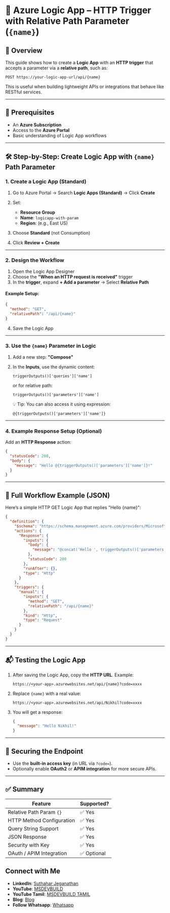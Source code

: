
# 🚀 Azure Logic App – HTTP Trigger with Relative Path Parameter (`{name}`)

## 📌 Overview

This guide shows how to create a **Logic App** with an **HTTP trigger** that accepts a parameter via a **relative path**, such as:

```
POST https://your-logic-app-url/api/{name}
```

This is useful when building lightweight APIs or integrations that behave like RESTful services.

---

## 🧱 Prerequisites

* An **Azure Subscription**
* Access to the **Azure Portal**
* Basic understanding of Logic App workflows

---

## 🛠️ Step-by-Step: Create Logic App with `{name}` Path Parameter

### 1. Create a Logic App (Standard)

1. Go to Azure Portal → Search **Logic Apps (Standard)** → Click **Create**
2. Set:

   * **Resource Group**
   * **Name**: `logicapp-with-param`
   * **Region**: (e.g., East US)
3. Choose **Standard** (not Consumption)
4. Click **Review + Create**

---

### 2. Design the Workflow

1. Open the Logic App Designer
2. Choose the **"When an HTTP request is received"** trigger
3. In the **trigger**, expand **+ Add a parameter** → Select **Relative Path**

#### Example Setup:

```json
{
  "method": "GET",
  "relativePath": "/api/{name}"
}
```

4. Save the Logic App

---

### 3. Use the `{name}` Parameter in Logic

1. Add a new step: **"Compose"**
2. In the **Inputs**, use the dynamic content:

   ```
   triggerOutputs()['queries']['name']
   ```

   or for relative path:

   ```
   triggerOutputs()['parameters']['name']
   ```

   💡 Tip: You can also access it using expression:

   ```text
   @{triggerOutputs()['parameters']['name']}
   ```

---

### 4. Example Response Setup (Optional)

Add an **HTTP Response** action:

```json
{
  "statusCode": 200,
  "body": {
    "message": "Hello @{triggerOutputs()['parameters']['name']}!"
  }
}
```

---

## 🔗 Full Workflow Example (JSON)

Here’s a simple HTTP GET Logic App that replies "Hello {name}":

```json
{
  "definition": {
    "$schema": "https://schema.management.azure.com/providers/Microsoft.Logic/schemas/2016-06-01/workflowdefinition.json#",
    "actions": {
      "Response": {
        "inputs": {
          "body": {
            "message": "@concat('Hello ', triggerOutputs()['parameters']['name'], '!')"
          },
          "statusCode": 200
        },
        "runAfter": {},
        "type": "Http"
      }
    },
    "triggers": {
      "manual": {
        "inputs": {
          "method": "GET",
          "relativePath": "/api/{name}"
        },
        "kind": "Http",
        "type": "Request"
      }
    }
  }
}
```

---

## 📬 Testing the Logic App

1. After saving the Logic App, copy the **HTTP URL**.
   Example:

   ```
   https://<your-app>.azurewebsites.net/api/{name}?code=xxxx
   ```

2. Replace `{name}` with a real value:

   ```
   https://<your-app>.azurewebsites.net/api/Nikhil?code=xxxx
   ```

3. You will get a response:

   ```json
   {
     "message": "Hello Nikhil!"
   }
   ```

---

## 🔐 Securing the Endpoint

* Use the **built-in access key** (in URL via `?code=`).
* Optionally enable **OAuth2** or **APIM integration** for more secure APIs.

---

## ✅ Summary

| Feature                   | Supported? |
| ------------------------- | ---------- |
| Relative Path Param `{}`  | ✅ Yes      |
| HTTP Method Configuration | ✅ Yes      |
| Query String Support      | ✅ Yes      |
| JSON Response             | ✅ Yes      |
| Security with Key         | ✅ Yes      |
| OAuth / APIM Integration  | ✅ Optional |

 ## Connect with Me
- **LinkedIn**: [Suthahar Jeganathan](https://www.linkedin.com/in/jssuthahar/)
- **YouTube**: [MSDEVBUILD](https://www.youtube.com/@MSDEVBUILD)
- **YouTube Tamil**: [MSDEVBUILD TAMIL](https://www.youtube.com/@MSDEVBUILDTamil)
- **Blog**: [Blog](https://www.msdevbuild.com/)
- **Follow Whatsapp**: [Whatsapp](https://www.whatsapp.com/channel/0029Va5j2rHEFeXcTlUhQB0J)
